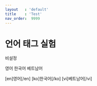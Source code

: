 ```yaml
---
layout   : 'default'
title    : 'Test'
nav_order:  9999
---
```


# 언어 태그 실험

비설정

<en>영어</en>
<ko>한국어</ko>
<vi>베트남어</vi>

[en]영어[/en]
[ko]한국어[/ko]
[vi]베트남어[/vi]
